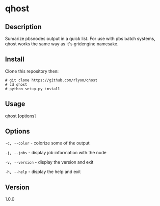 qhost
=====

## Description
Sumarize pbsnodes output in a quick list.  For use with pbs batch systems, qhost works the same way as it's gridengine namesake.

## Install

Clone this repository then:

    # git clone https://github.com/rlyon/qhost
    # cd qhost
    # python setup.py install

## Usage

qhost \[options\]

## Options

```-c, --color``` - colorize some of the output

```-j, --jobs``` - display job information with the node

```-v, --version``` - display the version and exit

```-h, --help``` - display the help and exit

## Version
1.0.0